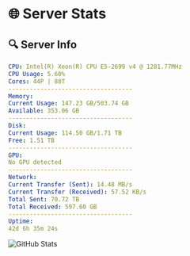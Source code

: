 # 🌐 Server Stats
## 🔍 Server Info
```yaml
CPU: Intel(R) Xeon(R) CPU E5-2699 v4 @ 1281.77MHz
CPU Usage: 5.60%
Cores: 44P | 88T
-----------------------------------
Memory:
Current Usage: 147.23 GB/503.74 GB
Available: 353.06 GB
-----------------------------------
Disk:
Current Usage: 114.50 GB/1.71 TB
Free: 1.51 TB
-----------------------------------
GPU:
No GPU detected
-----------------------------------
Network:
Current Transfer (Sent): 14.48 MB/s
Current Transfer (Received): 57.52 KB/s
Total Sent: 70.72 TB
Total Received: 597.60 GB
-----------------------------------
Uptime:
42d 6h 35m 24s
```
![GitHub Stats](https://img.shields.io/badge/Updated-2025-04-19_03:58:13-blue)